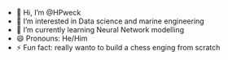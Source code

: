 - 👋 Hi, I’m @HPweck
- 👀 I’m interested in Data science and marine engineering
- 🌱 I’m currently learning Neural Network modelling 
- 😄 Pronouns: He/Him
- ⚡ Fun fact: really wanto to build a chess enging from scratch 

<!---
HPweck/HPweck is a ✨ special ✨ repository because its `README.md` (this file) appears on your GitHub profile.
You can click the Preview link to take a look at your changes.
--->
